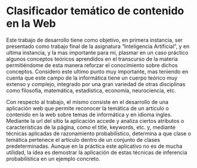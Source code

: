 # Clasificador temático de contenido en la Web
Este trabajo de desarrollo tiene como objetivo, en primera instancia, ser presentado como trabajo final de la asignatura “Inteligencia Artificial”, y en ultima instancia, y la mas importante para mi, plasmar en un caso práctico algunos conceptos teóricos aprendidos en el transcurso de la materia permitiéndome de esta manera reforzar el conocimiento sobre dichos conceptos. Considero este ultimo punto muy importante, mas teniendo en cuenta que este campo de la informática tiene un cuerpo teórico muy extenso y complejo, integrado por una gran variedad de otras disciplinas como filosofía, matemática, estadística, economía, neurociencia, etc.

Con respecto al trabajo, el mismo consiste en el desarrollo de una aplicación web que permite reconocer la temática de un articulo o contenido en la web sobre temas de informática y en idioma ingles. Mediante la url del sitio la aplicación accede y analiza ciertos atributos o características de la página, como el title, keywords, etc. y, mediante técnicas aplicadas de razonamiento probabilístico, determina a que clase o temática pertenece el articulo dentro de un conjunto de clases predeterminadas. Aunque en la práctica este aplicativo no es de mucha utilidad, la idea es demostrar la aplicación de estas técnicas de inferencia probabilística en un ejemplo concreto.
